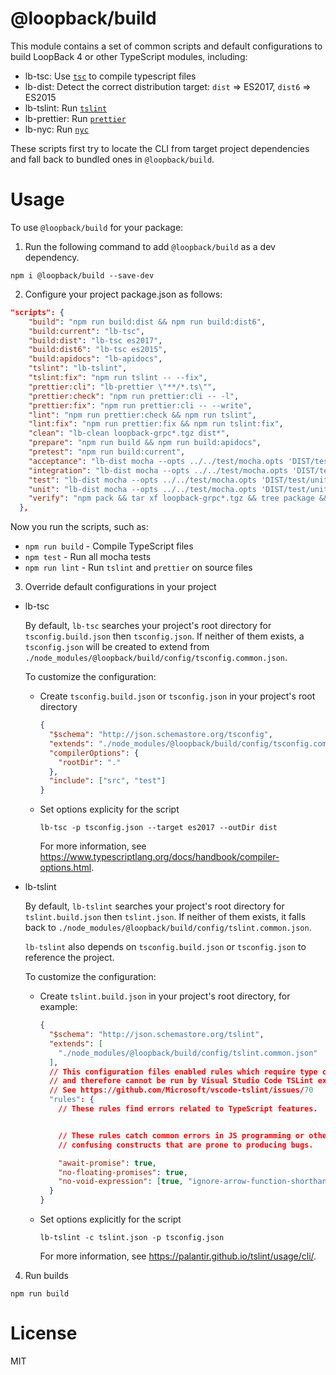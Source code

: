 # @loopback/build

This module contains a set of common scripts and default configurations to build LoopBack 4 or other TypeScript modules, including:

- lb-tsc: Use [`tsc`](https://www.typescriptlang.org/docs/handbook/compiler-options.html) to compile typescript files
- lb-dist: Detect the correct distribution target: `dist` => ES2017, `dist6` => ES2015
- lb-tslint: Run [`tslint`](https://github.com/palantir/tslint)
- lb-prettier: Run [`prettier`](https://github.com/prettier/prettier)
- lb-nyc: Run [`nyc`](https://github.com/istanbuljs/nyc)

These scripts first try to locate the CLI from target project dependencies and fall back to bundled ones in `@loopback/build`.

# Usage

To use `@loopback/build` for your package:

1. Run the following command to add `@loopback/build` as a dev dependency.

`npm i @loopback/build --save-dev`

2. Configure your project package.json as follows:
```json
"scripts": {
    "build": "npm run build:dist && npm run build:dist6",
    "build:current": "lb-tsc",
    "build:dist": "lb-tsc es2017",
    "build:dist6": "lb-tsc es2015",
    "build:apidocs": "lb-apidocs",
    "tslint": "lb-tslint",
    "tslint:fix": "npm run tslint -- --fix",
    "prettier:cli": "lb-prettier \"**/*.ts\"",
    "prettier:check": "npm run prettier:cli -- -l",
    "prettier:fix": "npm run prettier:cli -- --write",
    "lint": "npm run prettier:check && npm run tslint",
    "lint:fix": "npm run prettier:fix && npm run tslint:fix",
    "clean": "lb-clean loopback-grpc*.tgz dist*",
    "prepare": "npm run build && npm run build:apidocs",
    "pretest": "npm run build:current",
    "acceptance": "lb-dist mocha --opts ../../test/mocha.opts 'DIST/test/acceptance/**/*.js'",
    "integration": "lb-dist mocha --opts ../../test/mocha.opts 'DIST/test/integration/**/*.js'",
    "test": "lb-dist mocha --opts ../../test/mocha.opts 'DIST/test/unit/**/*.js' 'DIST/test/integration/**/*.js' 'DIST/test/acceptance/**/*.js'",
    "unit": "lb-dist mocha --opts ../../test/mocha.opts 'DIST/test/unit/**/*.js'",
    "verify": "npm pack && tar xf loopback-grpc*.tgz && tree package && npm run clean"
  },
```

Now you run the scripts, such as:

- `npm run build` - Compile TypeScript files
- `npm test` - Run all mocha tests
- `npm run lint` - Run `tslint` and `prettier` on source files

3. Override default configurations in your project

- lb-tsc
  
  By default, `lb-tsc` searches your project's root directory for `tsconfig.build.json` then `tsconfig.json`. If neither of them exists, a `tsconfig.json` will be created to extend from `./node_modules/@loopback/build/config/tsconfig.common.json`.

  To customize the configuration:

  - Create `tsconfig.build.json` or `tsconfig.json` in your project's root directory
    ```json
    {
      "$schema": "http://json.schemastore.org/tsconfig",
      "extends": "./node_modules/@loopback/build/config/tsconfig.common.json",
      "compilerOptions": {
        "rootDir": "."
      },
      "include": ["src", "test"]
    }
    ```

  - Set options explicity for the script
    ```
    lb-tsc -p tsconfig.json --target es2017 --outDir dist
    ```

    For more information, see https://www.typescriptlang.org/docs/handbook/compiler-options.html.

- lb-tslint

  By default, `lb-tslint` searches your project's root directory for `tslint.build.json` then `tslint.json`. If neither of them exists, it falls back to `./node_modules/@loopback/build/config/tslint.common.json`.

  `lb-tslint` also depends on `tsconfig.build.json` or `tsconfig.json` to reference the project.

  To customize the configuration:

  - Create `tslint.build.json` in your project's root directory, for example:
    ```json
    {
      "$schema": "http://json.schemastore.org/tslint",
      "extends": [
        "./node_modules/@loopback/build/config/tslint.common.json"
      ],
      // This configuration files enabled rules which require type checking
      // and therefore cannot be run by Visual Studio Code TSLint extension
      // See https://github.com/Microsoft/vscode-tslint/issues/70
      "rules": {
        // These rules find errors related to TypeScript features.


        // These rules catch common errors in JS programming or otherwise
        // confusing constructs that are prone to producing bugs.

        "await-promise": true,
        "no-floating-promises": true,
        "no-void-expression": [true, "ignore-arrow-function-shorthand"]
      }
    }
    ```

  - Set options explicitly for the script
    ```
    lb-tslint -c tslint.json -p tsconfig.json
    ```

    For more information, see https://palantir.github.io/tslint/usage/cli/.

4. Run builds

```
npm run build
```
# License

MIT
